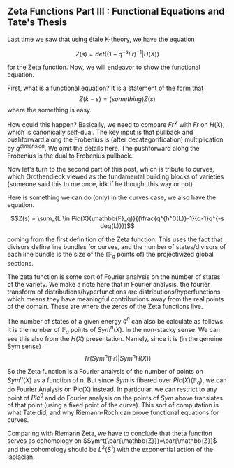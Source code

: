 ## Zeta Functions Part III : Functional Equations and Tate's Thesis

Last time we saw that using étale K-theory, we have the equation

$$Z(s) = det((1-q^{-s}Fr)^{-1}| H(X))$$

for the Zeta function. Now, we will endeavor to show the functional equation.

First, what is a functional equation? It is a statement of the form that 
$$Z(k-s) = (something) Z(s)$$
where the something is easy.

How could this happen? Basically, we need to compare $Fr^{\vee}$ with $Fr$ on $H(X)$, which is canonically self-dual. The key input
is that pullback and pushforward along the Frobenius is (after decategorification) multiplication by $q^{dimension}$. We omit the details here.
The pushforward along the Frobenius is the dual to Frobenius pullback.

Now let's turn to the second part of this post, which is tribute to curves, which Grothendieck viewed as the fundamental building blocks
of varieties (someone said this to me once, idk if he thought this way or not).

Here is something we can do (only) in the curves case, we also have the equation.

$$Z(s) = \sum_{L \in Pic(X)(\mathbb{F}_q)}{(\frac{q^{h^0(L)}-1}{q-1}q^{-s deg(L)}})$$

coming from the first definition of the Zeta function. This uses the fact that divisors define line bundles for curves, and the number
of states/divisors of each line bundle is the size of the ($\mathbb{F}_q$ points of) the projectivized global sections.

The zeta function is some sort of Fourier analysis on the number of states of the variety. We make a note here that in Fourier analysis,
the fourier transform of distributions/hyperfunctions are distributions/hyperfunctions which means they have meaningful contributions away
from the real points of the domain. These are where the zeros of the Zeta functions live.

The number of states of a given energy $q^n$ can also be calculate as follows. It is the number of $\mathbb{F}_q$ points of $Sym^n(X)$.
In the non-stacky sense. We can see this also from the $H(X)$ presentation. Namely, since it is (in the genuine Sym sense)
$$Tr(Sym^n(Fr) | Sym^n H(X))$$

So the Zeta function is a Fourier analysis of the number of points on $Sym^n(X)$ as a function of n.
But since $Sym$ is fibered over $Pic(X)(\mathbb{F}_q)$, we can do Fourier Analysis on Pic(X) instead. In particular,
we can restrict to any point of $Pic^0$ and do Fourier analysis on the points of $Sym$ above translates of that point (using a fixed
point of the curve). This sort of computation is what Tate did, and why Riemann-Roch can prove functional equations for curves.

Comparing with Riemann Zeta, we have to conclude that theta function serves as cohomology on $Sym^t(\bar{\mathbb{Z}})=\bar{\mathbb{Z}}$
and the cohomology should be $L^2(S^1)$ with the exponential action of the laplacian.
